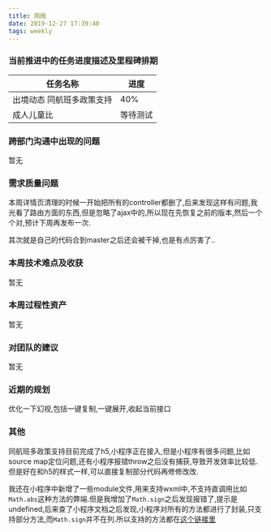 ```yaml
---
title: 周报
date: 2019-12-27 17:39:40
tags: weekly
---
```


### 当前推进中的任务进度描述及里程碑排期

任务名称 | 进度
--- | ---
出境动态 同航班多政策支持 | 40%
成人儿童比 | 等待测试


### 跨部门沟通中出现的问题

暂无

### 需求质量问题

本周详情页清理的时候一开始把所有的controller都删了,后来发现这样有问题,我光看了路由方面的东西,但是忽略了ajax中的,所以现在先恢复之前的版本,然后一个个对,预计下周再发布一次.

其次就是自己的代码合到master之后还会被干掉,也是有点厉害了..

### 本周技术难点及收获

暂无

### 本周过程性资产

暂无

### 对团队的建议

暂无

### 近期的规划

优化一下幻视,包括一键复制,一键展开,收起当前接口

### 其他

同航班多政策支持目前完成了h5,小程序正在接入,但是小程序有很多问题,比如source map定位问题,还有小程序报错throw之后没有捕获,导致开发效率比较低.但是好在和h5的样式一样,可以直接复制部分代码再修修改改.

我还在小程序中新增了一些module文件,用来支持wxml中,不支持直调用比如`Math.abs`这种方法的弊端.但是我增加了`Math.sign`之后发现报错了,提示是undefined,后来查了小程序文档之后发现,小程序对所有的方法都进行了封装,只支持部分方法,而`Math.sign`并不在列.所以支持的方法都在[这个链接里]([https://developers.weixin.qq.com/miniprogram/dev/reference/wxs/07basiclibrary.html])
